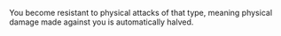 You become resistant to physical attacks of that type, meaning physical damage made against you is automatically halved.